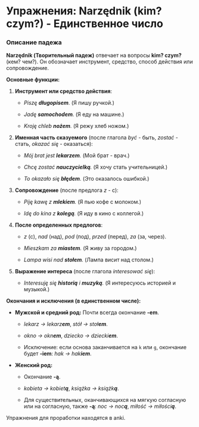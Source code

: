 # Упражнения: Narzędnik (kim? czym?) - Единственное число

### Описание падежа

**Narzędnik (Творительный падеж)** отвечает на вопросы **kim? czym?** (кем? чем?). Он обозначает инструмент, средство, способ действия или сопровождение.

**Основные функции:**

1. **Инструмент или средство действия**:
    
    - _Piszę **długopisem**._ (Я пишу ручкой.)
        
    - _Jadę **samochodem**._ (Я еду на машине.)
        
    - _Kroję chleb **nożem**._ (Я режу хлеб ножом.)
        
2. **Именная часть сказуемого** (после глагола _być_ - быть, _zostać_ - стать, _okazać się_ - оказаться):
    
    - _Mój brat jest **lekarzem**._ (Мой брат - врач.)
        
    - _Chcę zostać **nauczycielką**._ (Я хочу стать учительницей.)
        
    - _To okazało się **błędem**._ (Это оказалось ошибкой.)
        
3. **Сопровождение** (после предлога _z_ - с):
    
    - _Piję kawę z **mlekiem**._ (Я пью кофе с молоком.)
        
    - _Idę do kina z **kolegą**._ (Я иду в кино с коллегой.)
        
4. **После определенных предлогов**:
    
    - _z_ (с), _nad_ (над), _pod_ (под), _przed_ (перед), _za_ (за, через).
        
    - _Mieszkam za **miastem**._ (Я живу за городом.)
        
    - _Lampa wisi nad **stołem**._ (Лампа висит над столом.)
        
5. **Выражение интереса** (после глагола _interesować się_):
    
    - _Interesuję się **historią** i **muzyką**._ (Я интересуюсь историей и музыкой.)
        

**Окончания и исключения (в единственном числе):**

- **Мужской и средний род:** Почти всегда окончание **-em**.
    
    - _lekarz -> lekarz**em**_, _stół -> stoł**em**_.
        
    - _okno -> okn**em**_, _dziecko -> dziecki**em**_.
        
    - Исключение: если основа заканчивается на `k` или `g`, окончание будет **-iem**: _hak -> hak**iem**_.
        
- **Женский род:**
    
    - Окончание **-ą**.
        
    - _kobieta -> kobiet**ą**_, _książka -> książk**ą**_.
        
    - Для существительных, оканчивающихся на мягкую согласную или на согласную, также **-ą**: _noc -> noc**ą**_, _miłość -> miłości**ą**_.
        

Упражнения для проработки находятся в anki.